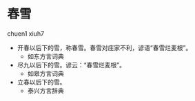 # 春雪
chuen1 xiuh7
+ 开春以后下的雪，称春雪。春雪对庄家不利，谚语“春雪烂麦根”。
  * 如东方言词典
+ 尽九以后下的雪。谚云：“春雪烂麦根”。
  * 如皋方言词典
+ 立春以后下的雪。
  * 泰兴方言辞典